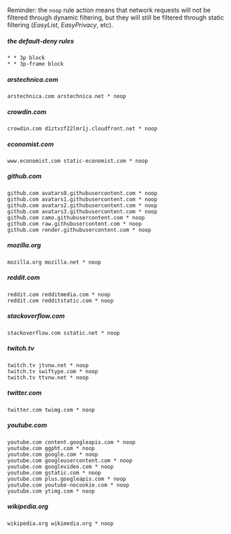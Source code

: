Reminder: the `noop` rule action means that network requests will not be filtered through dynamic filtering, but they will still be filtered through static filtering (_EasyList_, _EasyPrivacy_, etc). 

##### the default-deny rules

    * * 3p block
    * * 3p-frame block

##### arstechnica.com

    arstechnica.com arstechnica.net * noop

##### crowdin.com

    crowdin.com d1ztvzf22lmr1j.cloudfront.net * noop

##### economist.com

    www.economist.com static-economist.com * noop

##### github.com

    github.com avatars0.githubusercontent.com * noop
    github.com avatars1.githubusercontent.com * noop
    github.com avatars2.githubusercontent.com * noop
    github.com avatars3.githubusercontent.com * noop
    github.com camo.githubusercontent.com * noop
    github.com raw.githubusercontent.com * noop
    github.com render.githubusercontent.com * noop

##### mozilla.org

    mozilla.org mozilla.net * noop

##### reddit.com

    reddit.com redditmedia.com * noop
    reddit.com redditstatic.com * noop

##### stackoverflow.com

    stackoverflow.com sstatic.net * noop

##### twitch.tv

    twitch.tv jtvnw.net * noop
    twitch.tv swiftype.com * noop
    twitch.tv ttvnw.net * noop

##### twitter.com

    twitter.com twimg.com * noop

##### youtube.com

    youtube.com content.googleapis.com * noop
    youtube.com ggpht.com * noop
    youtube.com google.com * noop
    youtube.com googleusercontent.com * noop
    youtube.com googlevideo.com * noop
    youtube.com gstatic.com * noop
    youtube.com plus.googleapis.com * noop
    youtube.com youtube-nocookie.com * noop
    youtube.com ytimg.com * noop

##### wikipedia.org

    wikipedia.org wikimedia.org * noop
